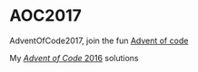 # AOC2017
AdventOfCode2017, join the fun [Advent of code](http://adventofcode.com)

My  [*Advent of Code* 2016](https://github.com/daanoz/AOC2016) solutions
